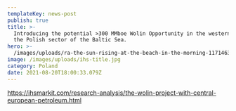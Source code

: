 ```yaml
---
templateKey: news-post
publish: true
title: >-
  Introducing the potential >300 MMboe Wolin Opportunity in the western part of
  the Polish sector of the Baltic Sea.
hero: >-
  /images/uploads/ra-the-sun-rising-at-the-beach-in-the-morning-117146356-post.webp
image: /images/uploads/ihs-title.jpg
category: Poland
date: 2021-08-20T18:00:33.079Z
---
```

<https://ihsmarkit.com/research-analysis/the-wolin-project-with-central-european-petroleum.html>
